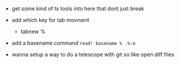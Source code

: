 - get some kind of ts tools into here that 
dont just break

- add which key for tab movment
    - tabnew %

- add a basename command `read! basename % .%:e`


- wanna setup a way to do a telescope with
git so like open diff files
